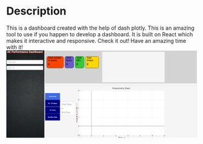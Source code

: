 # Description
This is a dashboard created with the help of dash plotly. This is an amazing tool to use if you happen to develop a dashboard. It is built on React which makes it interactive and responsive. Check it out! Have an amazing time with it!
![Landing Screen](https://github.com/Marvel-Jacob/Dash-Plotly/blob/master/Capture.PNG)
